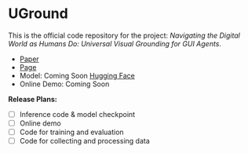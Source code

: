 # UGround
This is the official code repository for the project: *Navigating the Digital World as Humans Do: Universal Visual Grounding for GUI Agents*.

- [Paper](https://github.com/OSU-NLP-Group/UGround/blob/gh-pages/static/papers/UGround_paper.pdf)
- [Page](https://osu-nlp-group.github.io/UGround)
- Model: Coming Soon [Hugging Face](https://huggingface.co/osunlp/UGround)
- Online Demo: Coming Soon

**Release Plans:**

- [ ] Inference code & model checkpoint
- [ ] Online demo
- [ ] Code for training and evaluation
- [ ] Code for collecting and processing data
